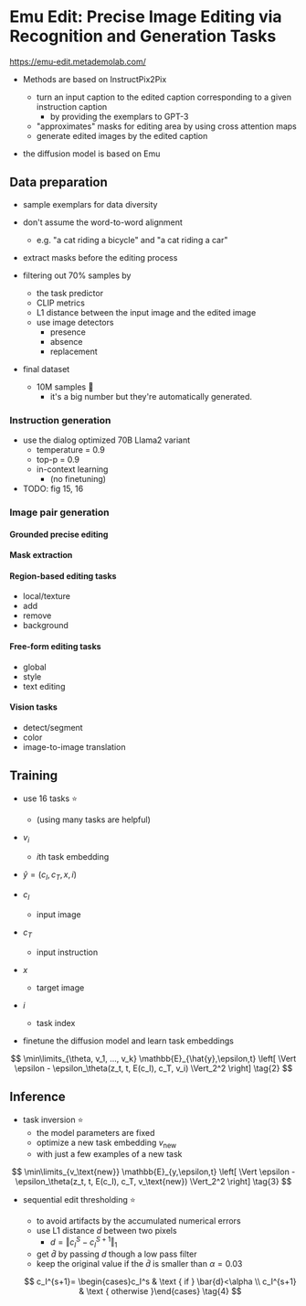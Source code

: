 # Emu Edit: Precise Image Editing via Recognition and Generation Tasks

https://emu-edit.metademolab.com/

- Methods are based on InstructPix2Pix

  - turn an input caption to the edited caption corresponding to a given instruction caption
    - by providing the exemplars to GPT-3
  - "approximates" masks for editing area by using cross attention maps
  - generate edited images by the edited caption

- the diffusion model is based on Emu

  

## Data preparation

- sample exemplars for data diversity
- don't assume the word-to-word alignment
  - e.g. "a cat riding a bicycle" and "a cat riding a car"

- extract masks before the editing process
- filtering out 70% samples by
  - the task predictor
  - CLIP metrics
  - L1 distance between the input image and the edited image
  - use image detectors
    - presence
    - absence
    - replacement

- final dataset
  - 10M samples 🫤
    - it's a big number but they're automatically generated.

### Instruction generation

- use the dialog optimized 70B Llama2 variant
  - temperature = 0.9
  - top-p = 0.9
  - in-context learning
    - (no finetuning)
- TODO: fig 15, 16

### Image pair generation

#### Grounded precise editing

#### Mask extraction

#### Region-based editing tasks

- local/texture
- add
- remove
- background

#### Free-form editing tasks

- global
- style
- text editing

#### Vision tasks

- detect/segment
- color
- image-to-image translation





## Training

- use 16 tasks ⭐
  - (using many tasks are helpful)
- $v_i$
  - $i$th task embedding 

- $\hat{y}=(c_I, c_T, x, i)$
- $c_I$
  - input image

- $c_T$
  - input instruction

- $x$
  - target image

- $i$
  - task index

- finetune the diffusion model and learn task embeddings

$$
\min\limits_{\theta, v_1, ..., v_k} \mathbb{E}_{\hat{y},\epsilon,t}
\left[
    \Vert
    \epsilon - \epsilon_\theta(z_t, t, E(c_I), c_T, v_i)
    \Vert_2^2
\right]
\tag{2}
$$

## Inference

- task inversion ⭐
  - the model parameters are fixed
  - optimize a new task embedding $v_\text{new}$
  - with just a few examples of a new task


$$
\min\limits_{v_\text{new}} \mathbb{E}_{y,\epsilon,t}
\left[
    \Vert
    \epsilon - \epsilon_\theta(z_t, t, E(c_I), c_T, v_\text{new})
    \Vert_2^2
\right]
\tag{3}
$$



- sequential edit thresholding ⭐
  - to avoid artifacts by the accumulated numerical errors
  - use L1 distance $d$ between two pixels
    - $d = \Vert c_I^{S} - c_I^{S+1} \Vert_1$
  - get $\bar{d}$ by passing $d$ though a low pass filter
  - keep the original value if the $\bar{d}$ is smaller than $\alpha = 0.03$
  
  
  $$
  c_I^{s+1}= \begin{cases}c_I^s & \text { if } \bar{d}<\alpha \\ c_I^{s+1} & \text { otherwise }\end{cases}
  \tag{4}
  $$
  
  
